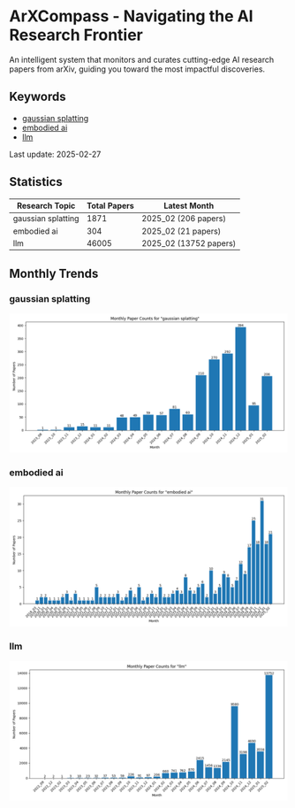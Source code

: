 # ArXCompass - Navigating the AI Research Frontier
An intelligent system that monitors and curates cutting-edge AI research papers from arXiv, guiding you toward the most impactful discoveries.

## Keywords

- [gaussian splatting](gaussian_splatting/)
- [embodied ai](embodied_ai/)
- [llm](llm/)

Last update: 2025-02-27

## Statistics

| Research Topic | Total Papers | Latest Month |
| --- | --- | --- |
| gaussian splatting | 1871 | 2025_02 (206 papers) |
| embodied ai | 304 | 2025_02 (21 papers) |
| llm | 46005 | 2025_02 (13752 papers) |

## Monthly Trends

### gaussian splatting

![Monthly Paper Counts for gaussian splatting](gaussian_splatting/monthly_stats.png)

### embodied ai

![Monthly Paper Counts for embodied ai](embodied_ai/monthly_stats.png)

### llm

![Monthly Paper Counts for llm](llm/monthly_stats.png)

